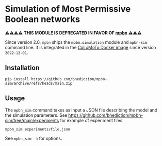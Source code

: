 # Simulation of Most Permissive Boolean networks


⚠️⚠️⚠️⚠ **THIS MODULE IS DEPRECATED IN FAVOR OF [mpbn](https://github.com/bnediction/mpbn)** ⚠️⚠️⚠️

Since version 2.0, `mpbn` ships the `mpbn.simulation` module and `mpbn-sim` command line.
It is integrated in the [CoLoMoTo Docker image](https://colomoto.github.io/notebook/) since version `2022-12-01`.

## Installation

```
pip install https://github.com/bnediction/mpbn-sim/archive/refs/heads/main.zip
```

## Usage

The `mpbn_sim` command takes as input a JSON file describing the model and the
simulation parameters.
See https://github.com/bnediction/mpbn-sim/tree/main/experiments
for example of experiment files.


```
mpbn_sim experiments/file.json
```

See `mpbn_sim -h` for options.

